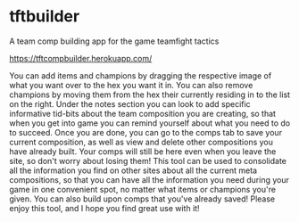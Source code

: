 # tftbuilder
A team comp building app for the game teamfight tactics

https://tftcompbuilder.herokuapp.com/

You can add items and champions by dragging the respective image of what you want over to the hex you want it in. You can also remove champions by moving them from the hex their currently residing in to the list on the right.
Under the notes section you can look to add specific informative tid-bits about the team composition you are creating, so that when you get into game you can remind yourself about what you need to do to succeed.
Once you are done, you can go to the comps tab to save your current composition, as well as view and delete other compositions you have already built. Your comps will still be here even when you leave the site, so don't worry about losing them!
This tool can be used to consolidate all the information you find on other sites about all the current meta compositions, so that you can have all the information you need during your game in one convenient spot, no matter what items or champions you're given. You can also build upon comps that you've already saved! Please enjoy this tool, and I hope you find great use with it!

